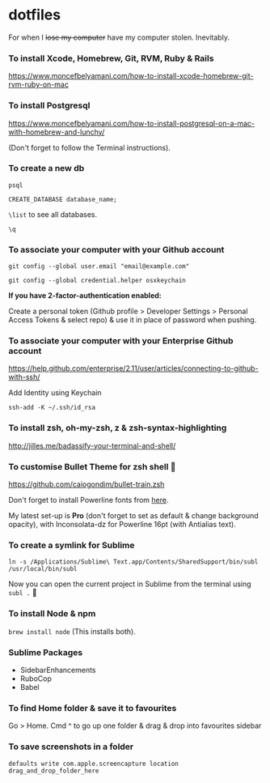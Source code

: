 # dotfiles

For when I ~~lose my computer~~ have my computer stolen. Inevitably.

### To install Xcode, Homebrew, Git, RVM, Ruby & Rails

https://www.moncefbelyamani.com/how-to-install-xcode-homebrew-git-rvm-ruby-on-mac

### To install Postgresql

https://www.moncefbelyamani.com/how-to-install-postgresql-on-a-mac-with-homebrew-and-lunchy/

(Don't forget to follow the Terminal instructions).

### To create a new db

``psql``

``CREATE_DATABASE database_name;``

``\list`` to see all databases.

``\q``

### To associate your computer with your Github account

``git config --global user.email "email@example.com"``

``git config --global credential.helper osxkeychain``

**If you have 2-factor-authentication enabled:**

Create a personal token (Github profile > Developer Settings > Personal Access Tokens & select repo) & use it in place of password when pushing.

### To associate your computer with your Enterprise Github account

https://help.github.com/enterprise/2.11/user/articles/connecting-to-github-with-ssh/

Add Identity using Keychain

``ssh-add -K ~/.ssh/id_rsa``

### To install zsh, oh-my-zsh, z & zsh-syntax-highlighting

http://jilles.me/badassify-your-terminal-and-shell/

### To customise Bullet Theme for zsh shell :bullettrain_front:

https://github.com/caiogondim/bullet-train.zsh

Don't forget to install Powerline fonts from [here](https://github.com/powerline/fonts).

My latest set-up is **Pro** (don't forget to set as default & change background opacity), with Inconsolata-dz for Powerline 16pt (with Antialias text).

### To create a symlink for Sublime

``ln -s /Applications/Sublime\ Text.app/Contents/SharedSupport/bin/subl /usr/local/bin/subl``

Now you can open the current project in Sublime from the terminal using ``subl .`` :tada:

### To install Node & npm

``brew install node`` (This installs both).

### Sublime Packages

* SidebarEnhancements
* RuboCop
* Babel

### To find Home folder & save it to favourites

Go > Home. Cmd ^ to go up one folder & drag & drop into favourites sidebar

### To save screenshots in a folder

``defaults write com.apple.screencapture location drag_and_drop_folder_here``